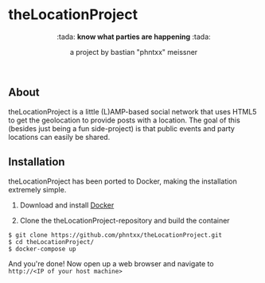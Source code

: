 # theLocationProject

<div align="center">
  :tada: <b>know what parties are happening</b> :tada:   
  
  a project by bastian "phntxx" meissner
</div>

<br>

## About

theLocationProject is a little (L)AMP-based social network that uses HTML5 to get the geolocation to provide posts with a location. The goal of this (besides just being a fun side-project) is that public events and party locations can easily be shared.

## Installation

theLocationProject has been ported to Docker, making the installation extremely simple.

1. Download and install [Docker](https://www.docker.com)

2. Clone the theLocationProject-repository and build the container
```
$ git clone https://github.com/phntxx/theLocationProject.git
$ cd theLocationProject/
$ docker-compose up
```

And you're done! Now open up a web browser and navigate to   
`http://<IP of your host machine>`
